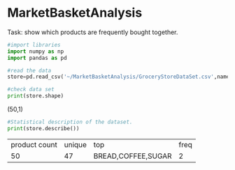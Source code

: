 # MarketBasketAnalysis

Task: show which products are frequently bought together.

```py
#import libraries
import numpy as np
import pandas as pd

#read the data
store=pd.read_csv('~/MarketBasketAnalysis/GroceryStoreDataSet.csv',names=['product'],header=None)
```

```py
#check data set
print(store.shape) 
```

<p font-size: 16px;>(50,1)</p>

```py
#Statistical description of the dataset.
print(store.describe())
```
<table font-size: 10px;>
<tr>
    <td>product count</td>
    <td>unique</td>
    <td>top</td>
    <td>freq</td>
</tr>
<tr>
    <td>50</td>
    <td>47</td>           
    <td>BREAD,COFFEE,SUGAR</td>
    <td>2</td>
</tr>
</table>
 
